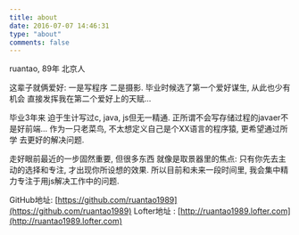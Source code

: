 ```yaml
---
title: about
date: 2016-07-07 14:46:31
type: "about"
comments: false
---
```


ruantao, 89年 北京人

这辈子就俩爱好: 一是写程序 二是摄影.
毕业时候选了第一个爱好谋生, 从此也少有机会 直接发挥我在第二个爱好上的天赋...

毕业3年来 迫于生计写过c, java, js但无一精通. 正所谓不会写存储过程的javaer不是好前端...
作为一只老菜鸟, 不太想定义自己是个XX语言的程序猿, 更希望通过所学 去更好的解决问题.

走好眼前最近的一步固然重要, 但很多东西 就像是取景器里的焦点: 只有你先去主动的选择和专注, 才出现你所设想的效果.
所以目前和未来一段时间里, 我会集中精力专注于用js解决工作中的问题.

GitHub地址: [https://github.com/ruantao1989](https://github.com/ruantao1989)
Lofter地址 : [http://ruantao1989.lofter.com](http://ruantao1989.lofter.com)